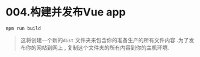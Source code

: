 # 004.构建并发布Vue app

`npm run build`

> 这将创建一个新的`dist` 文件夹来包含你的准备生产的所有文件内容 .为了发布你的网站到网上 , 复制这个文件夹的所有内容到你的主机环境.

